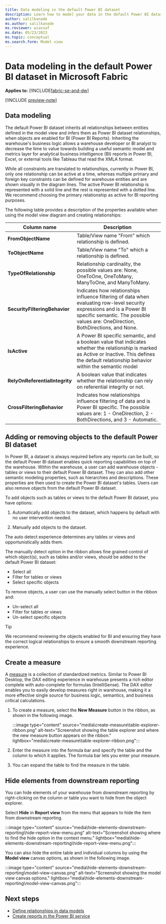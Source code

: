 ```yaml
---
title: Data modeling in the default Power BI dataset
description: Learn how to model your data in the default Power BI dataset in Microsoft Fabric.
author: salilkanade
ms.author: salilkanade
ms.reviewer: wiassaf
ms.date: 05/23/2023
ms.topic: conceptual
ms.search.form: Model view
---
```


# Data modeling in the default Power BI dataset in Microsoft Fabric

**Applies to:** [!INCLUDE[fabric-se-and-dw](includes/applies-to-version/fabric-se-and-dw.md)]

[!INCLUDE [preview-note](../includes/preview-note.md)]

## Data modeling

The default Power BI dataset inherits all relationships between entities defined in the model view and infers them as Power BI dataset relationships, when objects are enabled for BI (Power BI Reports). Inheriting the warehouse's business logic allows a warehouse developer or BI analyst to decrease the time to value towards building a useful semantic model and metrics layer for analytical business intelligence (BI) reports in Power BI, Excel, or external tools like Tableau that read the XMLA format.

While all constraints are translated to relationships, currently in Power BI, only one relationship can be active at a time, whereas multiple primary and foreign key constraints can be defined for warehouse entities and are shown visually in the diagram lines. The active Power BI relationship is represented with a solid line and the rest is represented with a dotted line. We recommend choosing the primary relationship as active for BI reporting purposes.

The following table provides a description of the properties available when using the model view diagram and creating relationships:

| **Column name** | **Description** |
|---|---|
| **FromObjectName** | Table/View name "From" which relationship is defined. |
| **ToObjectName** | Table/View name "To" which a relationship is defined. |
| **TypeOfRelationship** | Relationship cardinality, the possible values are: None, OneToOne, OneToMany, ManyToOne, and ManyToMany. |
| **SecurityFilteringBehavior** | Indicates how relationships influence filtering of data when evaluating row-level security expressions and is a Power BI specific semantic. The possible values are: OneDirection, BothDirections, and None. |
| **IsActive** | A Power BI specific semantic, and a boolean value that indicates whether the relationship is marked as Active or Inactive. This defines the default relationship behavior within the semantic model |
| **RelyOnReferentialIntegrity** | A boolean value that indicates whether the relationship can rely on referential integrity or not. |
| **CrossFilteringBehavior** | Indicates how relationships influence filtering of data and is Power BI specific. The possible values are: 1 - OneDirection, 2 - BothDirections, and 3 - Automatic. |


## Adding or removing objects to the default Power BI dataset

In Power BI, a dataset is always required before any reports can be built, so the default Power BI dataset enables quick reporting capabilities on top of the warehouse. Within the warehouse, a user can add warehouse objects - tables or views to their default Power BI dataset. They can also add other semantic modeling properties, such as hierarchies and descriptions. These properties are then used to create the Power BI dataset's tables. Users can also remove objects from the default Power BI dataset.

To add objects such as tables or views to the default Power BI dataset, you have options:

1. Automatically add objects to the dataset, which happens by default with no user intervention needed.

1. Manually add objects to the dataset.

The auto detect experience determines any tables or views and opportunistically adds them.

The manually detect option in the ribbon allows fine grained control of which object(s), such as tables and/or views, should be added to the default Power BI dataset:

- Select all
- Filter for tables or views
- Select specific objects

To remove objects, a user can use the manually select button in the ribbon and:

- Un-select all
- Filter for tables or views
- Un-select specific objects

> [!TIP]
> We recommend reviewing the objects enabled for BI and ensuring they have the correct logical relationships to ensure a smooth downstream reporting experience.

## Create a measure

A [measure](/power-bi/transform-model/desktop-measures) is a collection of standardized metrics. Similar to Power BI Desktop, the DAX editing experience in warehouse presents a rich editor complete with auto-complete for formulas (IntelliSense). The DAX editor enables you to easily develop measures right in warehouse, making it a more effective single source for business logic, semantics, and business critical calculations.

1. To create a measure, select the **New Measure** button in the ribbon, as shown in the following image.

    :::image type="content" source="media\create-measure\table-explorer-ribbon.png" alt-text="Screenshot showing the table explorer and where the new measure button appears on the ribbon." lightbox="media\create-measure\table-explorer-ribbon.png":::

1. Enter the measure into the formula bar and specify the table and the column to which it applies. The formula bar lets you enter your measure.

1. You can expand the table to find the measure in the table.

## Hide elements from downstream reporting

You can hide elements of your warehouse from downstream reporting by right-clicking on the column or table you want to hide from the object explorer. 

Select **Hide** in **Report view** from the menu that appears to hide the item from downstream reporting.

:::image type="content" source="media\hide-elements-downstream-reporting\hide-report-view-menu.png" alt-text="Screenshot showing where to find the hide option in the context menu." lightbox="media\hide-elements-downstream-reporting\hide-report-view-menu.png":::

You can also hide the entire table and individual columns by using the **Model view** canvas options, as shown in the following image.

:::image type="content" source="media\hide-elements-downstream-reporting\model-view-canvas.png" alt-text="Screenshot showing the model view canvas options." lightbox="media\hide-elements-downstream-reporting\model-view-canvas.png":::


## Next steps

- [Define relationships in data models](model-default-power-bi-dataset.md)
- [Create reports in the Power BI service](reports-power-bi-service.md)
